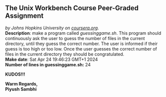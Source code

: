 ## The Unix Workbench Course Peer-Graded Assignment
*by Johns Hopkins University on [coursera.org](https://www.coursera.org/).*
\
**Description**: make a program called *guessinggame.sh*. This program should continuously ask the user to guess the number of files in the current directory, until they guess the correct number. The user is informed if their guess is too high or too low. Once the user guesses the correct number of files in the current directory they should be congratulated.
\
**Make date**: Sat Apr 24 19:46:23 GMT+1 2024
\
**Number of lines in guessinggame.sh:** 24

**KUDOS!!!**

**Warm Regards,**
\
**Piyush Sambhi**
